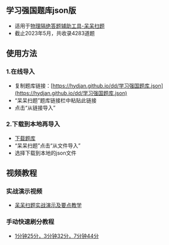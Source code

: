 ## 学习强国题库json版

* 适用于[物理隔绝答题辅助工具-呆呆扫题](https://play.google.com/store/apps/details?id=com.hydjan.daydayscanner)
* 截止2023年5月，共收录4283道题

## 使用方法
### 1.在线导入
* 复制题库链接：[https://hydjan.github.io/dd/学习强国题库.json](https://hydjan.github.io/dd/学习强国题库.json)
* “呆呆扫题”题库链接栏中粘贴此链接
* 点击“从链接导入”

### 2.下载到本地再导入
* [下载题库](https://hydjan.github.io/dd/学习强国题库.json)
* “呆呆扫题”点击“从文件导入”
* 选择下载到本地的json文件

## 视频教程
### 实战演示视频
* [呆呆扫题实战演示及要点教学](https://youtu.be/ZHS6c2Nw144)

### 手动快速刷分教程
* [1分钟25分，3分钟32分，7分钟44分](https://youtu.be/ekL1FpBf9RE)